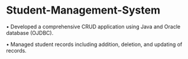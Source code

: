 # Student-Management-System

• Developed a comprehensive CRUD application using Java and Oracle database (OJDBC).

• Managed student records including addition, deletion, and updating of records.

